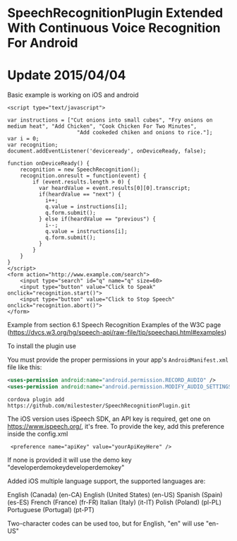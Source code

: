 SpeechRecognitionPlugin Extended With Continuous Voice Recognition For Android
=======================

Update 2015/04/04
=================

Basic example is working on iOS and android
```
<script type="text/javascript">

var instructions = ["Cut onions into small cubes", "Fry onions on medium heat", "Add Chicken", "Cook Chicken For Two Minutes",
                      "Add cookeded chiken and onions to rice."];
var i = 0;
var recognition;
document.addEventListener('deviceready', onDeviceReady, false);

function onDeviceReady() {
    recognition = new SpeechRecognition();
    recognition.onresult = function(event) {
        if (event.results.length > 0) {
          var heardValue = event.results[0][0].transcript;
          if(heardValue == "next") {
            i++;
            q.value = instructions[i];
            q.form.submit();
          } else if(heardValue == "previous") {
            i--;
            q.value = instructions[i];
            q.form.submit();
          }
        }
    }
}
</script>
<form action="http://www.example.com/search">
    <input type="search" id="q" name="q" size=60>
    <input type="button" value="Click to Speak" onclick="recognition.start()">
    <input type="button" value="Click to Stop Speech" onclick="recognition.abort()">
</form>
```

Example from section 6.1 Speech Recognition Examples of the W3C page
(https://dvcs.w3.org/hg/speech-api/raw-file/tip/speechapi.html#examples)

To install the plugin use

You must provide the proper permissions in your app's `AndroidManifest.xml` file like this:

```xml
<uses-permission android:name="android.permission.RECORD_AUDIO" />
<uses-permission android:name="android.permission.MODIFY_AUDIO_SETTINGS" />
```

```
cordova plugin add https://github.com/milestester/SpeechRecognitionPlugin.git
```

The iOS version uses iSpeech SDK, an API key is required, get one on https://www.ispeech.org/, it's free.
To provide the key, add this preference inside the config.xml
```
 <preference name="apiKey" value="yourApiKeyHere" />
 ```
 If none is provided it will use the demo key "developerdemokeydeveloperdemokey"

 Added iOS multiple language support, the supported languages are:

English (Canada) (en-CA)
English (United States) (en-US)
Spanish (Spain) (es-ES)
French (France) (fr-FR)
Italian (Italy) (it-IT)
Polish (Poland) (pl-PL)
Portuguese (Portugal) (pt-PT)

Two-character codes can be used too, but for English, "en" will use "en-US"



